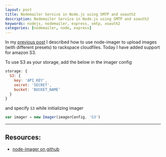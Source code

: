 ```yaml
---
layout: post
title: Nodemailer Service in Node.js using SMTP and xoauth2
description: Nodemailer Service in Node.js using SMTP and xoauth2
keywords: nodejs, nodemailer, express, smtp, xoauth2
categories: [nodemailer, node, express]
---
```


In my [previous post](/2012/09/15/node-module-to-manipulate-images-and-upload-to-rackspace/) I described how to use node-imager to upload images (with different presets) to rackspace cloudfiles. Today I have added support for amazon S3.

To use S3 as your storage, add the below in the imager config

```js
storage: {
  S3: {
    key: 'API_KEY',
    secret: 'SECRET',
    bucket: 'BUCKET_NAME'
  }
}
```

and specify `S3` while initializing imager

```js
var imager = new Imager(imagerConfig, 'S3')
```

---

## Resources:

* [node-imager on github](https://github.com/madhums/node-imager)
